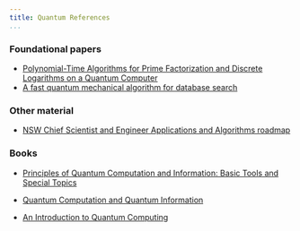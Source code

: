 ```yaml
---
title: Quantum References
...
```


### Foundational papers

- [Polynomial-Time Algorithms for Prime Factorization and Discrete Logarithms on a Quantum Computer](https://arxiv.org/abs/quant-ph/9508027)
- [A fast quantum mechanical algorithm for database search](https://arxiv.org/pdf/quant-ph/9605043)

### Other material

- [NSW Chief Scientist and Engineer Applications and Algorithms roadmap](https://www.chiefscientist.nsw.gov.au/__data/assets/pdf_file/0009/612549/Quantum-Algorithms-and-Applications-Study-FINAL.pdf)

### Books

- [Principles of Quantum Computation and Information: Basic Tools and Special Topics](https://profmcruz.wordpress.com/wp-content/uploads/2017/08/quantum-computation-and-quantum-information-nielsen-chuang.pdf)

- [Quantum Computation and Quantum Information](https://profmcruz.wordpress.com/wp-content/uploads/2017/08/quantum-computation-and-quantum-information-nielsen-chuang.pdf)
- [An Introduction to Quantum Computing](https://batistalab.com/classes/v572/Mosca.pdf)
